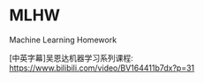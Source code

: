 # MLHW
Machine Learning Homework

[中英字幕]吴恩达机器学习系列课程: https://www.bilibili.com/video/BV164411b7dx?p=31
